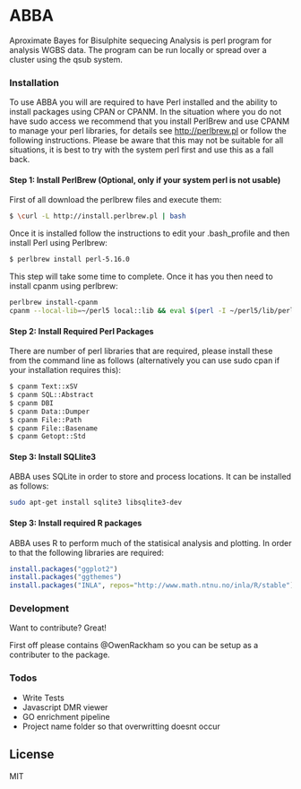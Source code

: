 # ABBA
Aproximate Bayes for Bisulphite sequecing Analysis is perl program for analysis WGBS data. The program can be run locally or spread over a cluster using the qsub system. 

### Installation
To use ABBA you will are required to have Perl installed and the ability to install packages using CPAN or CPANM. In the situation where you do not have sudo access we recommend that you install PerlBrew and use CPANM to manage your perl libraries, for details see <http://perlbrew.pl> or follow the following instructions. Please be aware that this may not be suitable for all situations, it is best to try with the system perl first and use this as a fall back.
#### Step 1: Install PerlBrew (Optional, only if your system perl is not usable)
First of all download the perlbrew files and execute them:
```sh
$ \curl -L http://install.perlbrew.pl | bash
```
Once it is installed follow the instructions to edit your .bash_profile and then install Perl using Perlbrew:

```sh
$ perlbrew install perl-5.16.0
```
This step will take some time to complete. Once it has you then need to install cpanm using perlbrew:

```sh
perlbrew install-cpanm
cpanm --local-lib=~/perl5 local::lib && eval $(perl -I ~/perl5/lib/perl5/ -Mlocal::lib)
```
#### Step 2: Install Required Perl Packages
There are number of perl libraries that are required, please install these from the command line as follows (alternatively you can use sudo cpan if your installation requires this):
```sh
$ cpanm Text::xSV
$ cpanm SQL::Abstract
$ cpanm DBI
$ cpanm Data::Dumper
$ cpanm File::Path
$ cpanm File::Basename
$ cpanm Getopt::Std
```

#### Step 3: Install SQLlite3
ABBA uses SQLite in order to store and process locations. It can be installed as follows:
```sh
sudo apt-get install sqlite3 libsqlite3-dev
```
#### Step 3: Install required R packages
ABBA uses R to perform much of the statisical analysis and plotting. In order to that the following libraries are required:
```R
install.packages("ggplot2")
install.packages("ggthemes")
install.packages("INLA", repos="http://www.math.ntnu.no/inla/R/stable")
```

### Development

Want to contribute? Great!

First off please contains @OwenRackham so you can be setup as a contributer to the package.

### Todos

 - Write Tests
 - Javascript DMR viewer
 - GO enrichment pipeline
 - Project name folder so that overwritting doesnt occur
 

License
----

MIT
